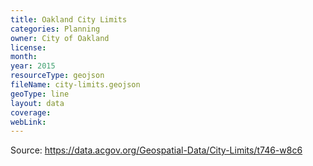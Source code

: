 ```yaml
---
title: Oakland City Limits
categories: Planning
owner: City of Oakland
license:
month:
year: 2015
resourceType: geojson
fileName: city-limits.geojson
geoType: line
layout: data
coverage:
webLink:
---
```

Source:  https://data.acgov.org/Geospatial-Data/City-Limits/t746-w8c6
